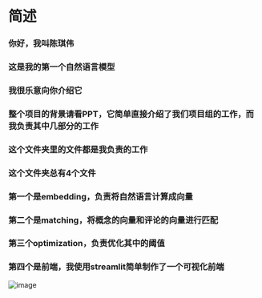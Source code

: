 # 简述
### 你好，我叫陈琪伟
### 这是我的第一个自然语言模型
### 我很乐意向你介绍它

### 整个项目的背景请看PPT，它简单直接介绍了我们项目组的工作，而我负责其中几部分的工作
### 这个文件夹里的文件都是我负责的工作

### 这个文件夹总有4个文件
### 第一个是embedding，负责将自然语言计算成向量
### 第二个是matching，将概念的向量和评论的向量进行匹配
### 第三个optimization，负责优化其中的阈值
### 第四个是前端，我使用streamlit简单制作了一个可视化前端
![image](https://github.com/kiwi-chanN/NLPbase/assets/168921299/235e4756-804c-4f22-9b8e-d071be0bc96f)

